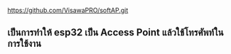 https://github.com/VisawaPRO/softAP.git

## เป็นการทำให้ esp32 เป็น Access Point แล้วใช้โทรศัพท์ในการใช้งาน
